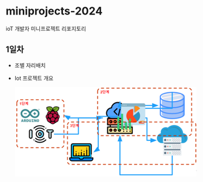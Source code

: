 # miniprojects-2024
ioT 개발자 미니프로젝트 리포지토리

## 1일차
- 조별 자리배치
- Iot 프로젝트 개요

    ![IoT 프로젝트](https://github.com/YooChangWoo/miniprojects-2024/blob/main/image/mp001.png)